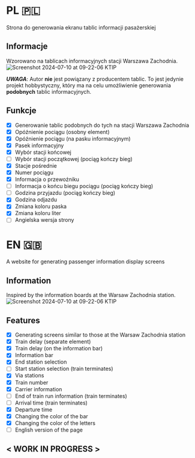 # PL 🇵🇱
Strona do generowania ekranu tablic informacji pasażerskiej

## Informacje

Wzorowano na tablicach informacyjnych stacji Warszawa Zachodnia.
![Screenshot 2024-07-10 at 09-22-06 KTIP](https://github.com/Ja-Tar/KTIP/assets/78786298/e0a207a3-0d68-471d-bc83-6ad8936c0fc0)

***UWAGA***: Autor **nie** jest powiązany z producentem tablic. To jest jedynie projekt hobbystyczny, który ma na celu umożliwienie generowania **podobnych** tablic informacyjnych.

## Funkcje
- [x] Generowanie tablic podobnych do tych na stacji Warszawa Zachodnia
- [x] Opóźnienie pociągu (osobny element)
- [x] Opóźnienie pociągu (na pasku informacyjnym)
- [x] Pasek informacyjny
- [x] Wybór stacji końcowej
- [ ] Wybór stacji początkowej (pociąg kończy bieg)
- [x] Stacje pośrednie
- [x] Numer pociągu
- [x] Informacja o przewoźniku
- [ ] Informacja o końcu biegu pociągu (pociąg kończy bieg)
- [ ] Godzina przyjazdu (pociąg kończy bieg)
- [x] Godzina odjazdu
- [x] Zmiana koloru paska
- [x] Zmiana koloru liter
- [ ] Angielska wersja strony

# EN 🇬🇧
A website for generating passenger information display screens

## Information

Inspired by the information boards at the Warsaw Zachodnia station.
![Screenshot 2024-07-10 at 09-22-06 KTIP](https://github.com/Ja-Tar/KTIP/assets/78786298/e0a207a3-0d68-471d-bc83-6ad8936c0fc0)

## Features
- [x] Generating screens similar to those at the Warsaw Zachodnia station
- [x] Train delay (separate element)
- [x] Train delay (on the information bar)
- [x] Information bar
- [x] End station selection
- [ ] Start station selection (train terminates)
- [x] Via stations
- [x] Train number
- [x] Carrier information
- [ ] End of train run information (train terminates)
- [ ] Arrival time (train terminates)
- [x] Departure time
- [x] Changing the color of the bar
- [x] Changing the color of the letters
- [ ] English version of the page

## < WORK IN PROGRESS > 
